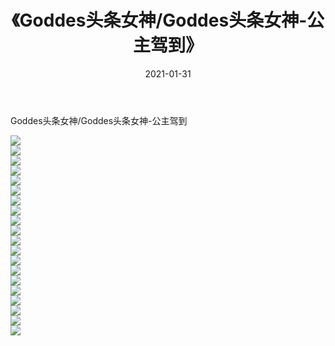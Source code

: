 ﻿---
layout: post
title:  《Goddes头条女神/Goddes头条女神-公主驾到》
date:   2021-01-31
img: http://pic.660000.xyz/1:/网络美图/2021/Goddes头条女神/Goddes头条女神-公主驾到/000.jpg
categories: [美女, 清纯, 唯美]
---

Goddes头条女神/Goddes头条女神-公主驾到

 ![](http://pic.660000.xyz/1:/网络美图/2021/Goddes头条女神/Goddes头条女神-公主驾到/001.jpg) <br>![](http://pic.660000.xyz/1:/网络美图/2021/Goddes头条女神/Goddes头条女神-公主驾到/002.jpg) <br>![](http://pic.660000.xyz/1:/网络美图/2021/Goddes头条女神/Goddes头条女神-公主驾到/003.jpg) <br>![](http://pic.660000.xyz/1:/网络美图/2021/Goddes头条女神/Goddes头条女神-公主驾到/004.jpg) <br>![](http://pic.660000.xyz/1:/网络美图/2021/Goddes头条女神/Goddes头条女神-公主驾到/005.jpg) <br>![](http://pic.660000.xyz/1:/网络美图/2021/Goddes头条女神/Goddes头条女神-公主驾到/006.jpg) <br>![](http://pic.660000.xyz/1:/网络美图/2021/Goddes头条女神/Goddes头条女神-公主驾到/007.jpg) <br>![](http://pic.660000.xyz/1:/网络美图/2021/Goddes头条女神/Goddes头条女神-公主驾到/008.jpg) <br>![](http://pic.660000.xyz/1:/网络美图/2021/Goddes头条女神/Goddes头条女神-公主驾到/009.jpg) <br>![](http://pic.660000.xyz/1:/网络美图/2021/Goddes头条女神/Goddes头条女神-公主驾到/010.jpg) <br>![](http://pic.660000.xyz/1:/网络美图/2021/Goddes头条女神/Goddes头条女神-公主驾到/011.jpg) <br>![](http://pic.660000.xyz/1:/网络美图/2021/Goddes头条女神/Goddes头条女神-公主驾到/012.jpg) <br>![](http://pic.660000.xyz/1:/网络美图/2021/Goddes头条女神/Goddes头条女神-公主驾到/013.jpg) <br>![](http://pic.660000.xyz/1:/网络美图/2021/Goddes头条女神/Goddes头条女神-公主驾到/014.jpg) <br>![](http://pic.660000.xyz/1:/网络美图/2021/Goddes头条女神/Goddes头条女神-公主驾到/015.jpg) <br>![](http://pic.660000.xyz/1:/网络美图/2021/Goddes头条女神/Goddes头条女神-公主驾到/016.jpg) <br>![](http://pic.660000.xyz/1:/网络美图/2021/Goddes头条女神/Goddes头条女神-公主驾到/017.jpg) <br>![](http://pic.660000.xyz/1:/网络美图/2021/Goddes头条女神/Goddes头条女神-公主驾到/018.jpg) <br>![](http://pic.660000.xyz/1:/网络美图/2021/Goddes头条女神/Goddes头条女神-公主驾到/019.jpg) <br>![](http://pic.660000.xyz/1:/网络美图/2021/Goddes头条女神/Goddes头条女神-公主驾到/020.jpg) <br>
